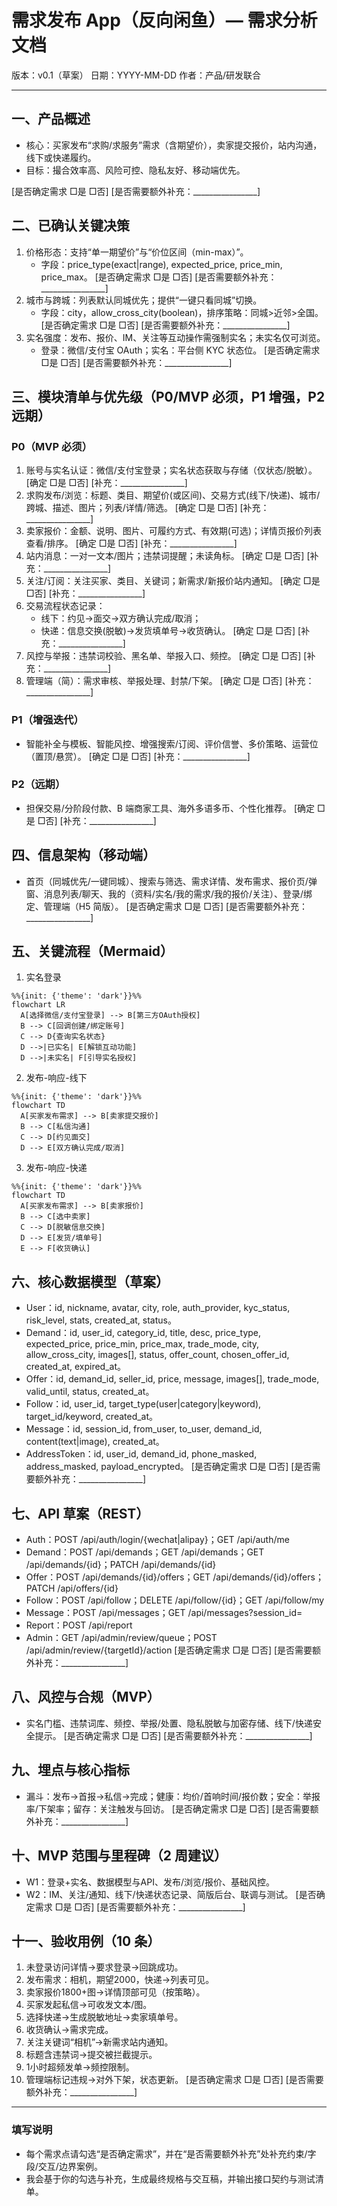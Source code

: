 # 需求发布 App（反向闲鱼）— 需求分析文档

版本：v0.1（草案）  日期：YYYY-MM-DD  作者：产品/研发联合

---

## 一、产品概述
- 核心：买家发布“求购/求服务”需求（含期望价），卖家提交报价，站内沟通，线下或快递履约。
- 目标：撮合效率高、风险可控、隐私友好、移动端优先。

[是否确定需求 □是 □否]  [是否需要额外补充：________________]

## 二、已确认关键决策
1) 价格形态：支持“单一期望价”与“价位区间（min-max）”。
   - 字段：price_type(exact|range), expected_price, price_min, price_max。
   [是否确定需求 □是 □否]  [是否需要额外补充：________________]
2) 城市与跨城：列表默认同城优先；提供“一键只看同城”切换。
   - 字段：city，allow_cross_city(boolean)，排序策略：同城>近邻>全国。
   [是否确定需求 □是 □否]  [是否需要额外补充：________________]
3) 实名强度：发布、报价、IM、关注等互动操作需强制实名；未实名仅可浏览。
   - 登录：微信/支付宝 OAuth；实名：平台侧 KYC 状态位。
   [是否确定需求 □是 □否]  [是否需要额外补充：________________]

## 三、模块清单与优先级（P0/MVP 必须，P1 增强，P2 远期）
### P0（MVP 必须）
1) 账号与实名认证：微信/支付宝登录；实名状态获取与存储（仅状态/脱敏）。
   [确定 □是 □否]  [补充：________________]
2) 求购发布/浏览：标题、类目、期望价(或区间)、交易方式(线下/快递)、城市/跨城、描述、图片；列表/详情/筛选。
   [确定 □是 □否]  [补充：________________]
3) 卖家报价：金额、说明、图片、可履约方式、有效期(可选)；详情页报价列表查看/排序。
   [确定 □是 □否]  [补充：________________]
4) 站内消息：一对一文本/图片；违禁词提醒；未读角标。
   [确定 □是 □否]  [补充：________________]
5) 关注/订阅：关注买家、类目、关键词；新需求/新报价站内通知。
   [确定 □是 □否]  [补充：________________]
6) 交易流程状态记录：
   - 线下：约见→面交→双方确认完成/取消；
   - 快递：信息交换(脱敏)→发货填单号→收货确认。
   [确定 □是 □否]  [补充：________________]
7) 风控与举报：违禁词校验、黑名单、举报入口、频控。
   [确定 □是 □否]  [补充：________________]
8) 管理端（简）：需求审核、举报处理、封禁/下架。
   [确定 □是 □否]  [补充：________________]

### P1（增强迭代）
- 智能补全与模板、智能风控、增强搜索/订阅、评价信誉、多价策略、运营位（置顶/悬赏）。
  [确定 □是 □否]  [补充：________________]

### P2（远期）
- 担保交易/分阶段付款、B 端商家工具、海外多语多币、个性化推荐。
  [确定 □是 □否]  [补充：________________]

## 四、信息架构（移动端）
- 首页（同城优先/一键同城）、搜索与筛选、需求详情、发布需求、报价页/弹窗、消息列表/聊天、我的（资料/实名/我的需求/我的报价/关注）、登录/绑定、管理端（H5 简版）。
[是否确定需求 □是 □否]  [是否需要额外补充：________________]

## 五、关键流程（Mermaid）
1) 实名登录
```mermaid
%%{init: {'theme': 'dark'}}%%
flowchart LR
  A[选择微信/支付宝登录] --> B[第三方OAuth授权]
  B --> C[回调创建/绑定账号]
  C --> D{查询实名状态}
  D -->|已实名| E[解锁互动功能]
  D -->|未实名| F[引导实名授权]
```

2) 发布-响应-线下
```mermaid
%%{init: {'theme': 'dark'}}%%
flowchart TD
  A[买家发布需求] --> B[卖家提交报价]
  B --> C[私信沟通]
  C --> D[约见面交]
  D --> E[双方确认完成/取消]
```

3) 发布-响应-快递
```mermaid
%%{init: {'theme': 'dark'}}%%
flowchart TD
  A[买家发布需求] --> B[卖家报价]
  B --> C[选中卖家]
  C --> D[脱敏信息交换]
  D --> E[发货/填单号]
  E --> F[收货确认]
```

## 六、核心数据模型（草案）
- User：id, nickname, avatar, city, role, auth_provider, kyc_status, risk_level, stats, created_at, status。
- Demand：id, user_id, category_id, title, desc, price_type, expected_price, price_min, price_max, trade_mode, city, allow_cross_city, images[], status, offer_count, chosen_offer_id, created_at, expired_at。
- Offer：id, demand_id, seller_id, price, message, images[], trade_mode, valid_until, status, created_at。
- Follow：id, user_id, target_type(user|category|keyword), target_id/keyword, created_at。
- Message：id, session_id, from_user, to_user, demand_id, content(text|image), created_at。
- AddressToken：id, user_id, demand_id, phone_masked, address_masked, payload_encrypted。
[是否确定需求 □是 □否]  [是否需要额外补充：________________]

## 七、API 草案（REST）
- Auth：POST /api/auth/login/{wechat|alipay}；GET /api/auth/me
- Demand：POST /api/demands；GET /api/demands；GET /api/demands/{id}；PATCH /api/demands/{id}
- Offer：POST /api/demands/{id}/offers；GET /api/demands/{id}/offers；PATCH /api/offers/{id}
- Follow：POST /api/follow；DELETE /api/follow/{id}；GET /api/follow/my
- Message：POST /api/messages；GET /api/messages?session_id=
- Report：POST /api/report
- Admin：GET /api/admin/review/queue；POST /api/admin/review/{targetId}/action
[是否确定需求 □是 □否]  [是否需要额外补充：________________]

## 八、风控与合规（MVP）
- 实名门槛、违禁词库、频控、举报/处置、隐私脱敏与加密存储、线下/快递安全提示。
[是否确定需求 □是 □否]  [是否需要额外补充：________________]

## 九、埋点与核心指标
- 漏斗：发布→首报→私信→完成；健康：均价/首响时间/报价数；安全：举报率/下架率；留存：关注触发与回访。
[是否确定需求 □是 □否]  [是否需要额外补充：________________]

## 十、MVP 范围与里程碑（2 周建议）
- W1：登录+实名、数据模型与API、发布/浏览/报价、基础风控。
- W2：IM、关注/通知、线下/快递状态记录、简版后台、联调与测试。
[是否确定需求 □是 □否]  [是否需要额外补充：________________]

## 十一、验收用例（10 条）
1) 未登录访问详情→要求登录→回跳成功。
2) 发布需求：相机，期望2000，快递→列表可见。
3) 卖家报价1800+图→详情顶部可见（按策略）。
4) 买家发起私信→可收发文本/图。
5) 选择快递→生成脱敏地址→卖家填单号。
6) 收货确认→需求完成。
7) 关注关键词“相机”→新需求站内通知。
8) 标题含违禁词→提交被拦截提示。
9) 1小时超频发单→频控限制。
10) 管理端标记违规→对外下架，状态更新。
[是否确定需求 □是 □否]  [是否需要额外补充：________________]

---

### 填写说明
- 每个需求点请勾选“是否确定需求”，并在“是否需要额外补充”处补充约束/字段/交互/边界案例。
- 我会基于你的勾选与补充，生成最终规格与交互稿，并输出接口契约与测试清单。
